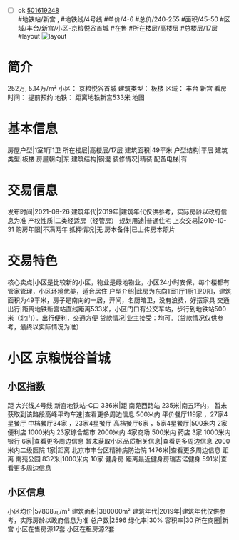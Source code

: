 - [ ] ok [501619248](https://bj.5i5j.com/ershoufang/501619248.html)  
 #地铁站/新宫 ,  #地铁线/4号线
#单价/4-6 #总价/240-255 #面积/45-50   #区域/丰台/新宫/小区-京粮悦谷首城 #在售 #所在楼层/高楼层 #总楼层/17层 #layout 
![layout](http://image2a.5i5j.com/bdir/layout/c345075a2ff848e68a322c8f9b61372c.jpg_P5.jpg) 
# 简介 
 252万,  5.14万/m² 
小区： 京粮悦谷首城
建筑类型： 板楼
区域： 丰台 新宫
看房时间： 提前预约
地铁： 距离地铁新宫533米 地图
# 基本信息 
 房屋户型|1室1厅1卫
所在楼层|高楼层/17层
建筑面积|49平米
户型结构|平层
建筑类型|板楼
房屋朝向|东
建筑结构|钢混
装修情况|精装
配备电梯|有
# 交易信息 
 发布时间|2021-08-26
建筑年代|2019年|建筑年代仅供参考，实际房龄以政府信息为准
产权性质|二类经适房（经管房）
规划用途|普通住宅
上次交易|2019-10-31
购房年限|不满两年
抵押情况|无
房本备件|已上传房本照片
# 交易特色 
 核心卖点|小区是比较新的小区，物业是绿地物业，小区24小时安保，每个楼都有管家管理，小区环境优美，适合居住
户型介绍|此房为东向1室1厅1厨1卫0阳，建筑面积为49平米，房子是南向的一居，开间，名厨暗卫，没有浪费，好摆家具
交通出行|距离地铁新宫站直线距离533米，小区门口有公交车站，步行到地铁站500米（北门）。出行便利，交通方便
贷款情况|业主接受：均可。（贷款情况仅供参考，最终以实际情况为准）
# 小区 京粮悦谷首城
## 小区指数 
 距 大兴线,4号线 新宫地铁站-C口 336米|距 南苑西路站 235米|南五环内， 暂未获取到该路段高峰平均车速|查看更多周边信息
500米内 平价餐厅119家 ，27家4星餐厅
中档餐厅34家 ，23家4星餐厅
高档餐厅6家 ，5家4星餐厅|500米内 2家便利店
1000米内 23家综合超市
2000米内 4家商场|500米内 药店 3家
1000米内 银行 6家|查看更多周边信息
暂未获取小区品质相关信息|查看更多周边信息
2000米内二级医院 1家|距离 北京市丰台区精神病防治院  1476米|查看更多周边信息
距离 南苑公园 832米|1000米内 10家 健身房
距离最近健身房瑞吉诺健身 591米|查看更多周边信息
## 小区信息 
 小区均价|57808元/m²
建筑面积|380000m²
建筑年代|2019年|建筑年代仅供参考，实际房龄以政府信息为准
总户数|2596
绿化率|30%
容积率|30
所在商圈|新宫
小区在售房源17套
小区在租房源2套
